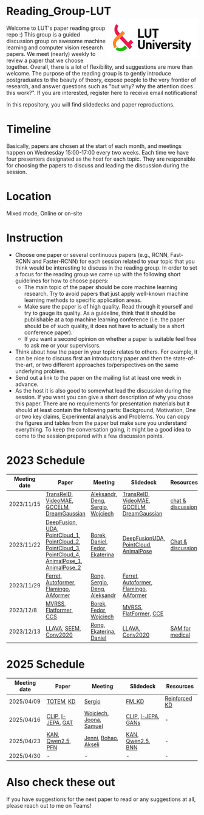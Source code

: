 # Reading_Group-LUT <img src="log.png" width="240" align="right">
Welcome to LUT's paper reading group repo :) This group is a guided discussion group on awesome machine learning and computer vision research papers. We meet (nearly) weekly to review a paper that we choose together. Overall, there is a lot of flexibility, and suggestions are more than welcome. The purpose of the reading group is to gently introduce postgraduates to the beauty of theory, expose people to the very frontier of research, and answer questions such as "but why? why the attention does this work?". If you are interested, register here to receive email notifications!

In this repository, you will find slidedecks and paper reproductions.

# Timeline
Basically, papers are chosen at the start of each month, and meetings happen on Wednesday 15:00-17:00 every two weeks. Each time we have four presenters designated as the host for each topic. They are responsible for choosing the papers to discuss and leading the discussion during the session.

# Location
Mixed mode, Online or on-site

# Instruction
* Choose one paper or several continuous papers (e.g., RCNN, Fast-RCNN and Faster-RCNN) for each session related to your topic that you think would be interesting to discuss in the reading group. In order to set a focus for the reading group we came up with the following short guidelines for how to choose papers:
  * The main topic of the paper should be core machine learning research. Try to avoid papers that just apply well-known machine learning methods to specific application areas.
  * Make sure the paper is of high quality. Read through it yourself and try to gauge its quality. As a guideline, think that it should be publishable at a top machine learning conference (i.e. the paper should be of such quality, it does not have to actually be a short conference paper).
  * If you want a second opinion on whether a paper is suitable feel free to ask me or your supervisors.
* Think about how the paper in your topic relates to others. For example, it can be nice to discuss first an introductory paper and then the state-of-the-art, or two different approaches to/perspectives on the same underlying problem.
* Send out a link to the paper on the mailing list at least one week in advance.
* As the host it is also good to somewhat lead the discussion during the session. If you want you can give a short description of why you chose this paper. There are no requirements for presentation materials but it should at least contain the following parts: Background, Motivation, One or two key claims, Experimental analysis and Problems. You can copy the figures and tables from the paper but make sure you understand everything. To keep the conversation going, it might be a good idea to come to the session prepared with a few discussion points.



# 2023 Schedule
|Meeting date|Paper|Meeting|Slidedeck|Resources|
|-|-|-|-|-|
|2023/11/15|[TransReID](https://openaccess.thecvf.com/content/ICCV2021/papers/He_TransReID_Transformer-Based_Object_Re-Identification_ICCV_2021_paper.pdf), [VideoMAE](https://arxiv.org/abs/2203.12602), [GCCELM](https://www.sciencedirect.com/science/article/pii/S0957417422021820), [DreamGaussian](https://arxiv.org/abs/2309.16653)|[Aleksandr](https://lut-my.sharepoint.com/:v:/g/personal/zhisong_liu_lut_fi/Eb8qr6BJYUBIisX6EZ_1mpYBsJCGI3rt9YtY7RKPB_kNjg?e=RSw5jD), [Deng](https://lut-my.sharepoint.com/:v:/g/personal/zhisong_liu_lut_fi/EXDH3RNtM0ZDhv9befOy3KsB4NVmJh7IU9CwwNMCMBMrKA?e=EBc0hj), [Sergio](https://lut-my.sharepoint.com/:v:/g/personal/zhisong_liu_lut_fi/Ec1lb6aqmXRPjk_xRNTv1PoBeIogbHCjxi_PqaBWwAH4VA?e=2YpdLK), [Wojciech](https://lut-my.sharepoint.com/:v:/g/personal/zhisong_liu_lut_fi/EbX2NNGRqs5NpKxWlyU7OJEBX8M3tZ7GexCq0IDkZ3timg?e=Cl7UJE)|[TransReID](https://lut-my.sharepoint.com/:b:/g/personal/zhisong_liu_lut_fi/Efk4MhNPlV1CkX59rNXfuI4BvHjsGCvf_GvR1yydY_ROcA?e=0RhQlJ), [VideoMAE](https://lut-my.sharepoint.com/:b:/g/personal/zhisong_liu_lut_fi/EShQmO1qUX5Doh99I2VYh6IBvPTKq2oJRcrn7xEI0n80pA?e=PKRwc1), [GCCELM](https://lut-my.sharepoint.com/:b:/g/personal/zhisong_liu_lut_fi/EeIJTcS8OF1JjoAWEp8jEhAB2Uw6kjOm77NcCfjtM4nONQ?e=RdBsmq), [DreamGaussian](https://lut-my.sharepoint.com/:b:/g/personal/zhisong_liu_lut_fi/Ebz2srTAS-dHuYIGFS6YRIcB45hj6f-UL4zsWYLUH58neg?e=hNnm72)|[chat & discussion](https://lut-my.sharepoint.com/:t:/g/personal/zhisong_liu_lut_fi/EWaPapHaQRZHii6ATX4ZF9kBJ676Nbw573EZ-_7LLvSLNA?e=m1eO0g)|
|2023/11/22|[DeepFusion](https://arxiv.org/abs/2203.08195), [UDA](https://arxiv.org/pdf/2308.00287.pdf), [PointCloud_1](https://arxiv.org/abs/1612.00593), [PointCloud_2](https://arxiv.org/abs/1706.02413), [PointCloud_3](https://arxiv.org/abs/2012.09164), [PointCloud_4](https://arxiv.org/abs/2210.05666), [AnimalPose_1](https://www.nature.com/articles/s41592-022-01443-0), [AnimalPose_2](https://nips.cc/virtual/2023/poster/70584)|[Borek](https://lut-my.sharepoint.com/:v:/g/personal/zhisong_liu_lut_fi/EU86qC12rh9InCE1x7-bAZsB0_4McqWBqozQKYX_O8BAaw?e=bhg0b8), [Daniel](https://lut-my.sharepoint.com/:v:/g/personal/zhisong_liu_lut_fi/EW1EquQGSVhBpmsiK3-KIk0BTYgrUy7ts4bLQ4blTlB92g?e=yhVyc0), [Fedor](https://lut-my.sharepoint.com/:v:/g/personal/zhisong_liu_lut_fi/EX5yTCN8mrhNmYjlmQM0dVABAULB4A9buvK1UHRzImrEpQ?e=9vomId), [Ekaterina](https://lut-my.sharepoint.com/:v:/g/personal/zhisong_liu_lut_fi/EV3Z5QWiTWVKnUdNWQgnfuUBT-BMZC-qNdrFvQtz8VQ1Kg?e=dVO9G6)|[DeepFusion](https://lut-my.sharepoint.com/:b:/g/personal/zhisong_liu_lut_fi/EfwHo7E4bUtDouVrq4xBOooBpMypGWBqrr5BuGFJ3ygnwA?e=hL96Za)[UDA](https://lut-my.sharepoint.com/:b:/g/personal/zhisong_liu_lut_fi/EZi5We3l8XJGiB51-eCO024BjaVs5ZekTmGjun0Qx9sAEg?e=x844M6), [PointCloud](https://lut-my.sharepoint.com/:b:/g/personal/zhisong_liu_lut_fi/ERltOFKjnEtGgaAaITrmrdkBJc-otnHQtxza_kgy0te8Ew?e=wXAUMx), [AnimalPose](https://lut-my.sharepoint.com/:b:/g/personal/zhisong_liu_lut_fi/EW2EaPu1EWxIrraMDBDv8qMBO6VEhqYQtUCUCqiJpl7Idg?e=dYzp87)|[Chat & discussion](https://lut-my.sharepoint.com/:t:/g/personal/zhisong_liu_lut_fi/Ec5AxaIFT2BDv0itDgyOY1IBiN5ajzaZP0uLEUboOL5m5Q?e=kpn3NE)|
|2023/11/29|[Ferret](https://arxiv.org/abs/2310.07704), [Autoformer](https://arxiv.org/abs/2106.13008), [Flamingo](https://arxiv.org/pdf/2204.14198.pdf), [AAformer](https://ieeexplore.ieee.org/abstract/document/10230291)|[Rong](https://lut-my.sharepoint.com/:v:/g/personal/zhisong_liu_lut_fi/Ee_etpPCFoFJjxvnzvDJBj0BvGSVy5OyiDN1VpeJz5A9wg?e=3bZLPl), [Sergio](https://lut-my.sharepoint.com/:v:/g/personal/zhisong_liu_lut_fi/EUSumg4C8iVPktVLHpPYc4IBOViiQ3OFrf17GUCqt9o1xg?e=OT5qg8), [Deng](https://lut-my.sharepoint.com/:v:/g/personal/zhisong_liu_lut_fi/ETlXUd2_HQNPlPCF2G86AvgBUwoU8krRceQfjfBXHyPBdA?e=DboDpM), [Aleksandr](https://lut-my.sharepoint.com/:v:/g/personal/zhisong_liu_lut_fi/ETp8pK7Fa0dHj248bPFOdh0BEN2YXkKX7f_qOODX2Ipw9A?e=HBq1e2)|[Ferret](https://lut-my.sharepoint.com/:b:/g/personal/zhisong_liu_lut_fi/EYFcPeeRxx5Onj4e1GdFHa4BJp6_Os9zPxfGXPFAof6CbQ?e=RPeeQA), [Autoformer](https://lut-my.sharepoint.com/:b:/g/personal/zhisong_liu_lut_fi/EY1FGKiv5clBtEEsTFsQG8gBloftVfQN9WJPy35RtBhRvg?e=bK0Iqv), [Flamingo](https://lut-my.sharepoint.com/:b:/g/personal/zhisong_liu_lut_fi/EZJemRHlWFlJhkMXe67PaTIBmchWaSMP1yNM5KrBVhSIxg?e=176SBV), [AAformer](https://lut-my.sharepoint.com/:b:/g/personal/zhisong_liu_lut_fi/ESx1EdWlFFNLvVSwEr72Sv0BbNup1ENuRMHgBz_Kg8LVeg?e=O3ByWD)||
|2023/12/8|[MVRSS](https://openaccess.thecvf.com/content/ICCV2021/html/Ouaknine_Multi-View_Radar_Semantic_Segmentation_ICCV_2021_paper.html), [Flatformer](https://openaccess.thecvf.com/content/CVPR2023/papers/Liu_FlatFormer_Flattened_Window_Attention_for_Efficient_Point_Cloud_Transformer_CVPR_2023_paper.pdf), [CCS](https://openaccess.thecvf.com/content/ICCV2023/papers/Wang_Counterfactual-based_Saliency_Map_Towards_Visual_Contrastive_Explanations_for_Neural_Networks_ICCV_2023_paper.pdf)|[Borek](https://lut-my.sharepoint.com/:v:/g/personal/zhisong_liu_lut_fi/ESllXGJY7lpEjwDJ_EtPrS8BdcLZy6ItGuRtdvBMKoEQcw?e=hkJRsj), [Fedor](https://lut-my.sharepoint.com/:v:/g/personal/zhisong_liu_lut_fi/Ee08Tk8JwE5EhC_lBqz7aCkBSu12rZVPlvI7k_N8dTa7tg?e=uYcIfK), [Wojciech](https://lut-my.sharepoint.com/:v:/g/personal/zhisong_liu_lut_fi/EeTKhkuBVR9LnALkCUBe_9wBPskH39QohAT1ORzbknrjZA?e=gpdrX6)|[MVRSS](https://lut-my.sharepoint.com/:b:/g/personal/zhisong_liu_lut_fi/ER1Ok3sx9fFFsMmwLYGI28UBRi2t4cUMfylwGquXctdiTA?e=unxrdx), [FlatFormer](https://lut-my.sharepoint.com/:b:/g/personal/zhisong_liu_lut_fi/Ec5BJNGuxbFMrCdkGCIE4EoBkAMPWuASKONSeHWq7ga9og?e=LlTPpc), [CCE](https://lut-my.sharepoint.com/:p:/g/personal/zhisong_liu_lut_fi/EeNYSEKnQihIhf_o5DEyKKoBbRIJ3RXEkvMG3P1-j_I1Iw?e=wFf1wj)||
|2023/12/13|[LLAVA](https://arxiv.org/abs/2310.03744), [SEEM](https://arxiv.org/abs/2304.06718), [Conv2020](https://arxiv.org/abs/2201.03545)|[Rong](https://lut-my.sharepoint.com/:v:/g/personal/zhisong_liu_lut_fi/EQpzbnH-pllNtdxTNWiJ8mkBzT4iNKp8SAK_Yjv0ouOGSQ?e=24BWbF), [Ekaterina](https://lut-my.sharepoint.com/:v:/g/personal/zhisong_liu_lut_fi/ETvb80KqhH1GjMgmPdcpQHgBIGsfYlRDEnYaYN_0Z1AT9A?e=an97f1), [Daniel](https://lut-my.sharepoint.com/:v:/g/personal/zhisong_liu_lut_fi/ET3kDmQ9UO5NpCaE044tJLgBXk0BMzi6fXnSwmsVwdjdTA?e=RRnD0j)|[LLAVA](https://lut-my.sharepoint.com/:b:/g/personal/zhisong_liu_lut_fi/ETFKVSnX0rBPqra6S-s4vwwBNbbV6b9wll9FrkVHwCzJbQ?e=9Pzzg1), [Conv2020](https://lut-my.sharepoint.com/:b:/g/personal/zhisong_liu_lut_fi/EUE7oNM1NQJKnrVdF2kTT08B2Kez7-Ni9tdS1vxmUBQC1Q?e=WbfO6m)|[SAM for medical](https://arxiv.org/pdf/2305.03678.pdf)

# 2025 Schedule
|Meeting date|Paper|Meeting|Slidedeck|Resources|
|-|-|-|-|-|
|2025/04/09|[TOTEM](https://arxiv.org/abs/2402.16412), [KD](https://www.sciencedirect.com/science/article/abs/pii/S0925231221016374)|[Sergio](https://lut-my.sharepoint.com/:v:/g/personal/zhisong_liu_lut_fi/ET5PHbsO7TxLgOFLjkTD1FcBQVIqQgDjbMwduTI9Wd_vGg?nav=eyJyZWZlcnJhbEluZm8iOnsicmVmZXJyYWxBcHAiOiJPbmVEcml2ZUZvckJ1c2luZXNzIiwicmVmZXJyYWxBcHBQbGF0Zm9ybSI6IldlYiIsInJlZmVycmFsTW9kZSI6InZpZXciLCJyZWZlcnJhbFZpZXciOiJNeUZpbGVzTGlua0NvcHkifX0&e=5l3Nrb)|[FM_KD](https://lut-my.sharepoint.com/:b:/g/personal/zhisong_liu_lut_fi/EfAsM8jrosVHkiC2jJ10cHgBwCyW3-zXzWosUl3dNNE08A?e=TlDpvn)|[Reinforced KD](https://github.com/xuqing88/Reinforced-Cross-Domain-Knowledge-Distillation-on-Time-Series-Data)|
|2025/04/16|[CLIP](https://arxiv.org/abs/2103.00020), [I-JEPA](https://arxiv.org/abs/2301.08243), [GAT](https://arxiv.org/abs/1710.10903)|[Wojciech](https://lut-my.sharepoint.com/:b:/g/personal/zhisong_liu_lut_fi/EW8HdYn8Jn5EnFrX6yX4M6sBxxWcQtLcoMzJEGOcLiN1dw?e=bX681G), [Joona](https://lut-my.sharepoint.com/:b:/g/personal/zhisong_liu_lut_fi/Ebf_YdnTX5tGpAfo3eZd1XIBI8_VVukdDIs0FfWYX3vMqQ?e=xdBOeC), [Samuel](https://lut-my.sharepoint.com/:v:/g/personal/zhisong_liu_lut_fi/EQ6f-Qmgfz9JpldRPapacCEBTVHQbuHgHHtJehEBxJ-xLg?nav=eyJyZWZlcnJhbEluZm8iOnsicmVmZXJyYWxBcHAiOiJPbmVEcml2ZUZvckJ1c2luZXNzIiwicmVmZXJyYWxBcHBQbGF0Zm9ybSI6IldlYiIsInJlZmVycmFsTW9kZSI6InZpZXciLCJyZWZlcnJhbFZpZXciOiJNeUZpbGVzTGlua0NvcHkifX0&e=bPAVBo) |[CLIP](https://lut-my.sharepoint.com/:v:/g/personal/zhisong_liu_lut_fi/EZgsYUWMCg1InAujQhRG9q4BfPW7jhFrDiFW5SHSCnTUMw?nav=eyJyZWZlcnJhbEluZm8iOnsicmVmZXJyYWxBcHAiOiJPbmVEcml2ZUZvckJ1c2luZXNzIiwicmVmZXJyYWxBcHBQbGF0Zm9ybSI6IldlYiIsInJlZmVycmFsTW9kZSI6InZpZXciLCJyZWZlcnJhbFZpZXciOiJNeUZpbGVzTGlua0NvcHkifX0&e=odq5g8), [I-JEPA](https://lut-my.sharepoint.com/:v:/g/personal/zhisong_liu_lut_fi/EUrJ1el6R8JIrYKcmA5ehroBZG-7Tppc_93r5O88h0HBJA?nav=eyJyZWZlcnJhbEluZm8iOnsicmVmZXJyYWxBcHAiOiJPbmVEcml2ZUZvckJ1c2luZXNzIiwicmVmZXJyYWxBcHBQbGF0Zm9ybSI6IldlYiIsInJlZmVycmFsTW9kZSI6InZpZXciLCJyZWZlcnJhbFZpZXciOiJNeUZpbGVzTGlua0NvcHkifX0&e=zBNhCl), [GANs](https://lut-my.sharepoint.com/:b:/g/personal/zhisong_liu_lut_fi/EcvRPkEcfhxIuVPpzVrwKkwB20fnYajxO9VB1V8Wg6yE4w?e=xhR4Tj)|-|
|2025/04/23|[KAN](https://arxiv.org/abs/2404.19756), [Qwen2.5](https://arxiv.org/abs/2503.20215), [PFN](https://arxiv.org/abs/2112.10510)|[Jenni](https://lut-my.sharepoint.com/:v:/g/personal/zhisong_liu_lut_fi/EW9mWFKSt0ZHiKL8rs0tWkUBgMJqXVDtaol66nniTr8DMw?nav=eyJyZWZlcnJhbEluZm8iOnsicmVmZXJyYWxBcHAiOiJPbmVEcml2ZUZvckJ1c2luZXNzIiwicmVmZXJyYWxBcHBQbGF0Zm9ybSI6IldlYiIsInJlZmVycmFsTW9kZSI6InZpZXciLCJyZWZlcnJhbFZpZXciOiJNeUZpbGVzTGlua0NvcHkifX0&e=TFjHEB), [Bohao](https://lut-my.sharepoint.com/:v:/g/personal/zhisong_liu_lut_fi/ERXO8RJxSSVMumj-SpgJen4BHRCLSpDfOdE3MTcxbfb0nQ?nav=eyJyZWZlcnJhbEluZm8iOnsicmVmZXJyYWxBcHAiOiJPbmVEcml2ZUZvckJ1c2luZXNzIiwicmVmZXJyYWxBcHBQbGF0Zm9ybSI6IldlYiIsInJlZmVycmFsTW9kZSI6InZpZXciLCJyZWZlcnJhbFZpZXciOiJNeUZpbGVzTGlua0NvcHkifX0&e=36mK31), [Akseli](https://lut-my.sharepoint.com/:v:/g/personal/zhisong_liu_lut_fi/EYtke1MfVi9Ig59ZPqPr-ZwBZh7PoSVnvxj2lam-4M-nIQ?nav=eyJyZWZlcnJhbEluZm8iOnsicmVmZXJyYWxBcHAiOiJPbmVEcml2ZUZvckJ1c2luZXNzIiwicmVmZXJyYWxBcHBQbGF0Zm9ybSI6IldlYiIsInJlZmVycmFsTW9kZSI6InZpZXciLCJyZWZlcnJhbFZpZXciOiJNeUZpbGVzTGlua0NvcHkifX0&e=475VDR)|[KAN](https://lut-my.sharepoint.com/:p:/g/personal/zhisong_liu_lut_fi/EYJ-EDzLgApAh2OqguG-u_MBpl-euiV4GL92t3v45dOxcw?e=YzoVlB), [Qwen2.5](https://lut-my.sharepoint.com/:b:/g/personal/zhisong_liu_lut_fi/EWyEwJqDUKZFuDzdEoPmtt0BjsPSZ3WMCNF0LP_z_a9s6A?e=nBnIii), [BNN](https://lut-my.sharepoint.com/:b:/g/personal/zhisong_liu_lut_fi/EbYVQiJskQJJnCpWj7U8lQcBAzr6CQgKRa79Kwc1OfMbTA?e=dM8vhe)|-|
|2025/04/30|-|-|-|-|


# Also check these out


If you have suggestions for the next paper to read or any suggestions at all, please reach out to me on Teams!
